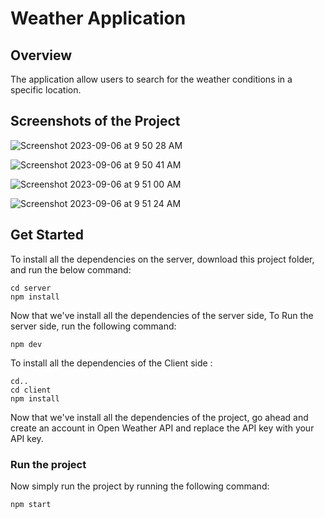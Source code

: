 # Weather Application

## Overview

The application allow users to search for the weather conditions in a specific location.

## Screenshots of the Project
![Screenshot 2023-09-06 at 9 50 28 AM](https://github.com/lilyrawat/Weather-Application/assets/62024234/e681f652-f7cc-4fc5-a98c-5526767be147)

![Screenshot 2023-09-06 at 9 50 41 AM](https://github.com/lilyrawat/Weather-Application/assets/62024234/680d3543-baca-470e-afef-4f3a13d3ee86)

![Screenshot 2023-09-06 at 9 51 00 AM](https://github.com/lilyrawat/Weather-Application/assets/62024234/24923d22-5c78-4240-8882-537ccebed44e)

![Screenshot 2023-09-06 at 9 51 24 AM](https://github.com/lilyrawat/Weather-Application/assets/62024234/8eaad546-d234-477f-918a-517f21133e76)



## Get Started

To install all the dependencies on the server, download this project folder, and run the below command:

```
cd server
npm install
```

Now that we've install all the dependencies of the server side, To Run the server side, run the following command:

```
npm dev

```

To install all the dependencies of the Client side :

```
cd..
cd client
npm install
```

Now that we've install all the dependencies of the project, go ahead and create an account in Open Weather API and replace the API key with your API key.

### Run the project

Now simply run the project by running the following command:

```
npm start
```
